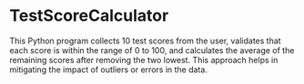 # TestScoreCalculator

This Python program collects 10 test scores from the user, validates that each score is within the range of 0 to 100, and calculates the average of the remaining scores after removing the two lowest. This approach helps in mitigating the impact of outliers or errors in the data.
